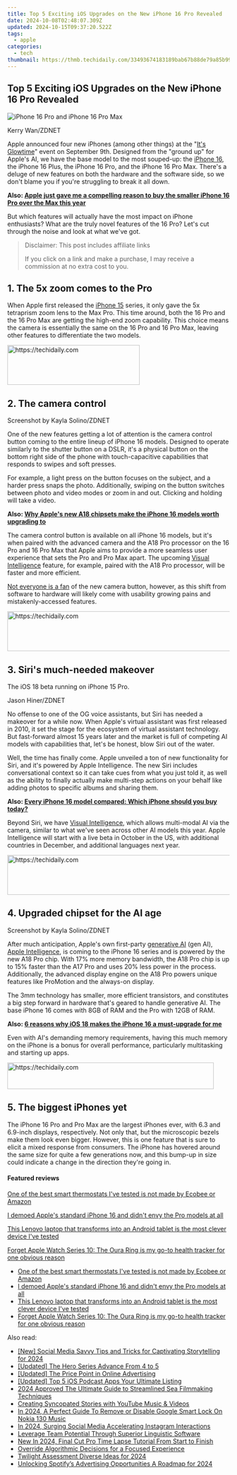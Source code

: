 ```yaml
---
title: Top 5 Exciting iOS Upgrades on the New iPhone 16 Pro Revealed
date: 2024-10-08T02:48:07.309Z
updated: 2024-10-15T09:37:20.522Z
tags:
  - apple
categories:
  - tech
thumbnail: https://thmb.techidaily.com/33493674183189bab67b88de79a85b9996c293935f6ec3a823ac568973956aae.jpg
---
```


## Top 5 Exciting iOS Upgrades on the New iPhone 16 Pro Revealed

![iPhone 16 Pro and iPhone 16 Pro Max](https://www.zdnet.com/a/img/resize/ecdc975d54551dbb623a74b3e54441a100b1d898/2024/09/09/b0a06ebc-0118-4110-a3ef-0f8796d24d12/dsc02129.jpg?auto=webp&width=1280)

Kerry Wan/ZDNET

Apple announced four new iPhones (among other things) at the "[It's Glowtime](https://www.zdnet.com/article/everything-we-expect-at-apples-iphone-16-event-ai-features-airpods-apple-watch-series-10-more/)" event on September 9th. Designed from the "ground up" for Apple's AI, we have the base model to the most souped-up: the [iPhone 16](https://www.zdnet.com/article/when-is-the-iphone-16-coming-out-what-to-know-and-where-to-preorder/), the iPhone 16 Plus, the iPhone 16 Pro, and the iPhone 16 Pro Max. There's a deluge of new features on both the hardware and the software side, so we don't blame you if you're struggling to break it all down. 

**Also: [Apple just gave me a compelling reason to buy the smaller iPhone 16 Pro over the Max this year](https://www.zdnet.com/article/apple-just-gave-me-a-compelling-reason-to-buy-the-smaller-iphone-16-pro-over-the-max-this-year/)**

But which features will actually have the most impact on iPhone enthusiasts? What are the truly novel features of the 16 Pro? Let's cut through the noise and look at what we've got. 

>  Disclaimer: This post includes affiliate links
>
>  If you click on a link and make a purchase, I may receive a commission at no extra cost to you.
>

## 1\. The 5x zoom comes to the Pro

When Apple first released the [iPhone 15](https://www.zdnet.com/article/iphone-15-plus-review/) series, it only gave the 5x tetraprism zoom lens to the Max Pro. This time around, both the 16 Pro and the 16 Pro Max are getting the high-end zoom capability. This choice means the camera is essentially the same on the 16 Pro and 16 Pro Max, leaving other features to differentiate the two models. 

<!-- affiliate ads begin -->
<a href="https://laganoo.pxf.io/c/5597632/1484940/16446" target="_top" id="1484940">
  <img src="//a.impactradius-go.com/display-ad/16446-1484940" border="0" alt="https://techidaily.com" width="300" height="90"/>
</a>
<img height="0" width="0" src="https://laganoo.pxf.io/i/5597632/1484940/16446" style="position:absolute;visibility:hidden;" border="0" />
<!-- affiliate ads end -->

## 2\. The camera control

Screenshot by Kayla Solino/ZDNET

One of the new features getting a lot of attention is the camera control button coming to the entire lineup of iPhone 16 models. Designed to operate similarly to the shutter button on a DSLR, it's a physical button on the bottom right side of the phone with touch-capacitive capabilities that responds to swipes and soft presses. 

For example, a light press on the button focuses on the subject, and a harder press snaps the photo. Additionally, swiping on the button switches between photo and video modes or zoom in and out. Clicking and holding will take a video. 

**Also: [Why Apple's new A18 chipsets make the iPhone 16 models worth upgrading to](https://www.zdnet.com/article/why-apples-new-a18-chipsets-make-the-iphone-16-models-worth-upgrading-to/)**

The camera control button is available on all iPhone 16 models, but it's when paired with the advanced camera and the A18 Pro processor on the 16 Pro and 16 Pro Max that Apple aims to provide a more seamless user experience that sets the Pro and Pro Max apart. The upcoming [Visual Intelligence](https://www.zdnet.com/article/apple-adds-google-lens-like-visual-intelligence-to-the-iphone-16-camera/) feature, for example, paired with the A18 Pro processor, will be faster and more efficient. 

[Not everyone is a fan](https://www.zdnet.com/article/i-want-to-be-excited-about-the-iphone-16s-new-camera-button-but-cant-for-now/) of the new camera button, however, as this shift from software to hardware will likely come with usability growing pains and mistakenly-accessed features.

<!-- affiliate ads begin -->
<a href="https://ephamedtechinc.pxf.io/c/5597632/2130531/26400" target="_top" id="2130531">
  <img src="//a.impactradius-go.com/display-ad/26400-2130531" border="0" alt="https://techidaily.com" width="728" height="90"/>
</a>
<img height="0" width="0" src="https://ephamedtechinc.pxf.io/i/5597632/2130531/26400" style="position:absolute;visibility:hidden;" border="0" />
<!-- affiliate ads end -->

## 3\. Siri's much-needed makeover

The iOS 18 beta running on iPhone 15 Pro.

Jason Hiner/ZDNET

No offense to one of the OG voice assistants, but Siri has needed a makeover for a while now. When Apple's virtual assistant was first released in 2010, it set the stage for the ecosystem of virtual assistant technology. But fast-forward almost 15 years later and the market is full of competing AI models with capabilities that, let's be honest, blow Siri out of the water. 

Well, the time has finally come. Apple unveiled a ton of new functionality for Siri, and it's powered by Apple Intelligence. The new Siri includes conversational context so it can take cues from what you just told it, as well as the ability to finally actually make multi-step actions on your behalf like adding photos to specific albums and sharing them. 

**Also: [Every iPhone 16 model compared: Which iPhone should you buy today?](https://www.zdnet.com/article/every-iphone-16-model-compared-which-iphone-should-you-buy-today/)**

Beyond Siri, we have [Visual Intelligence](https://www.zdnet.com/article/apple-adds-visual-intelligence-its-answer-to-google-lens-to-the-iphone-16-camera/), which allows multi-modal AI via the camera, similar to what we've seen across other AI models this year. Apple Intelligence will start with a live beta in October in the US, with additional countries in December, and additional languages next year. 

<!-- affiliate ads begin -->
<a href="https://appsumo.8odi.net/c/5597632/2094429/7443" target="_top" id="2094429">
  <img src="//a.impactradius-go.com/display-ad/7443-2094429" border="0" alt="https://techidaily.com" width="728" height="90"/>
</a>
<img height="0" width="0" src="https://appsumo.8odi.net/i/5597632/2094429/7443" style="position:absolute;visibility:hidden;" border="0" />
<!-- affiliate ads end -->

## 4\. Upgraded chipset for the AI age

Screenshot by Kayla Solino/ZDNET

After much anticipation, Apple's own first-party [generative AI](https://www.zdnet.com/article/what-is-generative-ai-and-why-is-it-so-popular-heres-everything-you-need-to-know/) (gen AI), [Apple Intelligence](https://www.zdnet.com/article/what-is-apple-intelligence-everything-to-know-about-ai-features-coming-to-iphones-macs-and-ipads/), is coming to the iPhone 16 series and is powered by the new A18 Pro chip. With 17% more memory bandwidth, the A18 Pro chip is up to 15% faster than the A17 Pro and uses 20% less power in the process. Additionally, the advanced display engine on the A18 Pro powers unique features like ProMotion and the always-on display.

The 3mm technology has smaller, more efficient transistors, and constitutes a big step forward in hardware that's geared to handle generative AI. The base iPhone 16 comes with 8GB of RAM and the Pro with 12GB of RAM.

**Also: [6 reasons why iOS 18 makes the iPhone 16 a must-upgrade for me](https://www.zdnet.com/article/6-reasons-why-ios-18-makes-the-iphone-16-a-must-upgrade-for-me/)**

Even with AI's demanding memory requirements, having this much memory on the iPhone is a bonus for overall performance, particularly multitasking and starting up apps. 

<!-- affiliate ads begin -->
<a href="https://bluettius.sjv.io/c/5597632/2139118/17108" target="_top" id="2139118">
  <img src="//a.impactradius-go.com/display-ad/17108-2139118" border="0" alt="https://techidaily.com" width="468" height="60"/>
</a>
<img height="0" width="0" src="https://bluettius.sjv.io/i/5597632/2139118/17108" style="position:absolute;visibility:hidden;" border="0" />
<!-- affiliate ads end -->

## 5\. The biggest iPhones yet

The iPhone 16 Pro and Pro Max are the largest iPhones ever, with 6.3 and 6.9-inch displays, respectively. Not only that, but the microscopic bezels make them look even bigger. However, this is one feature that is sure to elicit a mixed response from consumers. The iPhone has hovered around the same size for quite a few generations now, and this bump-up in size could indicate a change in the direction they're going in. 

#### Featured reviews

[One of the best smart thermostats I've tested is not made by Ecobee or Amazon](https://www.zdnet.com/article/one-of-the-best-smart-thermostats-ive-tested-is-not-made-by-ecobee-or-amazon/ "One of the best smart thermostats I've tested is not made by Ecobee or Amazon")

[I demoed Apple's standard iPhone 16 and didn't envy the Pro models at all](https://www.zdnet.com/article/i-switched-to-the-iphone-16-from-the-iphone-15-and-the-upgrade-was-bigger-than-expected-review/ "I demoed Apple's standard iPhone 16 and didn't envy the Pro models at all")

[This Lenovo laptop that transforms into an Android tablet is the most clever device I've tested](https://www.zdnet.com/article/i-tested-lenovos-windows-laptop-that-doubles-as-an-android-tablet-and-it-has-so-much-potential/ "This Lenovo laptop that transforms into an Android tablet is the most clever device I've tested")

[Forget Apple Watch Series 10: The Oura Ring is my go-to health tracker for one obvious reason](https://www.zdnet.com/article/forget-apple-watch-series-10-the-oura-ring-is-my-go-to-health-tracker-for-one-obvious-reason/ "Forget Apple Watch Series 10: The Oura Ring is my go-to health tracker for one obvious reason")

* [One of the best smart thermostats I've tested is not made by Ecobee or Amazon](https://www.zdnet.com/article/one-of-the-best-smart-thermostats-ive-tested-is-not-made-by-ecobee-or-amazon/ "One of the best smart thermostats I've tested is not made by Ecobee or Amazon")
* [I demoed Apple's standard iPhone 16 and didn't envy the Pro models at all](https://www.zdnet.com/article/i-switched-to-the-iphone-16-from-the-iphone-15-and-the-upgrade-was-bigger-than-expected-review/ "I demoed Apple's standard iPhone 16 and didn't envy the Pro models at all")
* [This Lenovo laptop that transforms into an Android tablet is the most clever device I've tested](https://www.zdnet.com/article/i-tested-lenovos-windows-laptop-that-doubles-as-an-android-tablet-and-it-has-so-much-potential/ "This Lenovo laptop that transforms into an Android tablet is the most clever device I've tested")
* [Forget Apple Watch Series 10: The Oura Ring is my go-to health tracker for one obvious reason](https://www.zdnet.com/article/forget-apple-watch-series-10-the-oura-ring-is-my-go-to-health-tracker-for-one-obvious-reason/ "Forget Apple Watch Series 10: The Oura Ring is my go-to health tracker for one obvious reason")

<ins class="adsbygoogle"
     style="display:block"
     data-ad-format="autorelaxed"
     data-ad-client="ca-pub-7571918770474297"
     data-ad-slot="1223367746"></ins>

<ins class="adsbygoogle"
     style="display:block"
     data-ad-client="ca-pub-7571918770474297"
     data-ad-slot="8358498916"
     data-ad-format="auto"
     data-full-width-responsive="true"></ins>

<span class="atpl-alsoreadstyle">Also read:</span>
<div><ul>
<li><a href="https://facebook-videos.techidaily.com/new-social-media-savvy-tips-and-tricks-for-captivating-storytelling-for-2024/"><u>[New] Social Media Savvy Tips and Tricks for Captivating Storytelling for 2024</u></a></li>
<li><a href="https://some-skills.techidaily.com/updated-the-hero-series-advance-from-4-to-5/"><u>[Updated] The Hero Series Advance From 4 to 5</u></a></li>
<li><a href="https://some-tips.techidaily.com/updated-the-price-point-in-online-advertising/"><u>[Updated] The Price Point in Online Advertising</u></a></li>
<li><a href="https://some-tips.techidaily.com/updated-top-5-ios-podcast-apps-your-ultimate-listing/"><u>[Updated] Top 5 iOS Podcast Apps Your Ultimate Listing</u></a></li>
<li><a href="https://some-tips.techidaily.com/2024-approved-the-ultimate-guide-to-streamlined-sea-filmmaking-techniques/"><u>2024 Approved The Ultimate Guide to Streamlined Sea Filmmaking Techniques</u></a></li>
<li><a href="https://vp-tips.techidaily.com/creating-syncopated-stories-with-youtube-music-and-videos/"><u>Creating Syncopated Stories with YouTube Music & Videos</u></a></li>
<li><a href="https://easy-unlock-android.techidaily.com/in-2024-a-perfect-guide-to-remove-or-disable-google-smart-lock-on-nokia-130-music-by-drfone-android/"><u>In 2024, A Perfect Guide To Remove or Disable Google Smart Lock On Nokia 130 Music</u></a></li>
<li><a href="https://instagram-video-files.techidaily.com/in-2024-surging-social-media-accelerating-instagram-interactions/"><u>In 2024, Surging Social Media Accelerating Instagram Interactions</u></a></li>
<li><a href="https://mondly-stories.techidaily.com/leverage-team-potential-through-superior-linguistic-software/"><u>Leverage Team Potential Through Superior Linguistic Software</u></a></li>
<li><a href="https://video-content-creator.techidaily.com/new-in-2024-final-cut-pro-time-lapse-tutorial-from-start-to-finish/"><u>New In 2024, Final Cut Pro Time Lapse Tutorial From Start to Finish</u></a></li>
<li><a href="https://facebook.techidaily.com/override-algorithmic-decisions-for-a-focused-experience/"><u>Override Algorithmic Decisions for a Focused Experience</u></a></li>
<li><a href="https://some-tips.techidaily.com/twilight-assessment-diverse-ideas-for-2024/"><u>Twilight Assessment Diverse Ideas for 2024</u></a></li>
<li><a href="https://some-tips.techidaily.com/unlocking-spotifys-advertising-opportunities-a-roadmap-for-2024/"><u>Unlocking Spotify’s Advertising Opportunities A Roadmap for 2024</u></a></li>
</ul></div>

